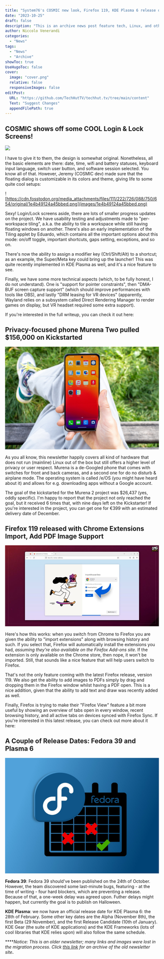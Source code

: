 ```yaml
---
title: "System76's COSMIC new look, Firefox 119, KDE Plasma 6 release date, and more!"
date: "2023-10-25"
draft: false
description: "This is an archive news post feature tech, Linux, and other open-source news. This is an older article that was part of a migration. There will be missing images, broken links, and potentially other issues."
author: Niccolo Venerandi
categories:
  - "News"
tags:
  - "News"
  - "Archive"
showToc: true
UseHugoToc: false
cover:
  image: "cover.png"
  relative: false
  responsiveImages: false
editPost:
  URL: "https://github.com/TechHutTV/techhut.tv/tree/main/content"
  Text: "Suggest Changes"
  appendFilePath: true
---
```


## COSMIC shows off some COOL Login & Lock Screens!

![](https://images.prismic.io/blog-system76/76618469-55b3-41a5-9a72-57f9cdb93607_image4.png)

I have to give it to them, the design is somewhat original. Nonetheless, all the basic elements are there: date, time, wifi and battery statuses, keyboard input language, switch user button, and software session selected. You know all of that. However, Jeremy (COSMIC dev) made sure that the floating dialog is customizable in its colors and theme, giving life to some quite cool setups:

![https://cdn.fosstodon.org/media_attachments/files/111/222/726/088/750/654/original/1e4b49124a45bbed.png](images/1e4b49124a45bbed.png)

Sexy! Login/Lock screens aside, there are lots of smaller progress updates on the project. We have usability testing and adjustments made to "per-workspace tiling", a.k.a. the ability to tile a workspace while still having floating windows on another. There's also an early implementation of the Tiling applet by Eduardo, which contains all the important options about this mode: on/off toggle, important shortcuts, gaps setting, exceptions, and so on.

There's now the ability to assign a modifier key (Ctrl/Shift/Alt) to a shortcut; as an example, the Super/Meta key could bring up the launcher! This was quite recently implemented in KDE Plasma as well, and it's a nice feature to see.

Finally, we have some more technical aspects (which, to be fully honest, I do not understand). One is "support for pointer constraints", then "DMA-BUF screen capture support" (which should improve performances with tools like OBS), and lastly "DRM leasing for VR devices" (apparently, Wayland relies on a subsystem called Direct Rendering Manager to render games on display, but VR headset required some extra support).

If you're interested in the full writeup, you can check it out here:

## Privacy-focused phone Murena Two pulled $156,000 on Kickstarted

![A person holding the Murena 2.](images/image.png)

As you all know, this newsletter happily covers all kind of hardware that does not run (mainline) Linux out of the box but still offers a higher level of privacy or user respect. Murena is a de-Googled phone that comes with switches for front and back cameras, and a second one for do no disturb & airplane mode. The operating system is called /e/OS (you might have heard about it) and allows for e.g. downloading apps without a Google account.

The goal of the kickstarted for the Murena 2 project was $26,437 (yes, oddly specific). I'm happy to report that the project not only reached the goal, but it received 6 times that, with nine days left on the Kickstarter! If you're interested in the project, you can get one for €399 with an estimated delivery date of December.

## Firefox 119 released with Chrome Extensions Import, Add PDF Image Support

![](images/firefox-chrome-extension-import-840x441.jpg)

Here's how this works: when you switch from Chrome to Firefox you are given the ability to "import extensions" along with browsing history and such. If you select that, Firefox will automatically install the extensions you had, _assuming they're also available on the Firefox Add-ons site_. If the extension is only available on the Chrome store, then nope, it won't be imported. Still, that sounds like a nice feature that will help users switch to Firefox.

That's not the only feature coming with the latest Firefox release, version 119. We also get the ability to add images to PDFs simply by drag and dropping them in the Firefox window whilst having a PDF open. This is a nice addition, given that the ability to add text and draw was recently added as well.

Finally, Firefox is trying to make their "Firefox View" feature a bit more useful by showing an overview of tabs open in every window, recent browsing history, and all active tabs on devices synced with Firefox Sync. If you're interested in this latest release, you can check out more about it here:

## A Couple of Release Dates: Fedora 39 and Plasma 6

![fedora-39-postponed.jpg](images/fedora-39-postponed.jpg)

**Fedora 39**: Fedora 39 should've been published on the 24th of October. However, the team discovered some last-minute bugs, featuring - at the time of writing - four hard blockers, which are preventing a release. Because of that, a one-week delay was agreed upon. Futher delays might happen, but currently the goal is to publish on Halloween.

**KDE Plasma**: we now have an official release date for KDE Plasma 6: the 28th of February. Some other key dates are the Alpha (November 8th), the first Beta (29 November), and the first Release Candidate (10th of January). KDE Gear (the suite of KDE applications) and the KDE Frameworks (lots of cool libraries that KDE relies upon) will also follow the same schedule.

****_Notice: This is an older newsletter; many links and images were lost in the migration process. Click [this link](https://archive.techhut.tv/) for an archive of the old newsletter site_**.**
